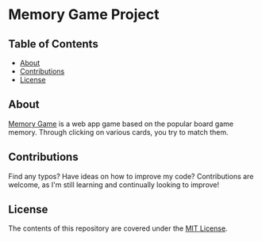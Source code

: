 # Memory Game Project

## Table of Contents

* [About](#about)
* [Contributions](#contributions)
* [License](#license)

## About

[Memory Game](https://github.com/okjules/memory-game) is a web app game based on
the popular board game memory. Through clicking on various cards, you try to match them.

## Contributions
Find any typos? Have ideas on how to improve my code? Contributions are welcome,
as I'm still learning and continually looking to improve!

## License

The contents of this repository are covered under the [MIT License](https://github.com/okjules/memory-game/blob/master/LICENSE).
